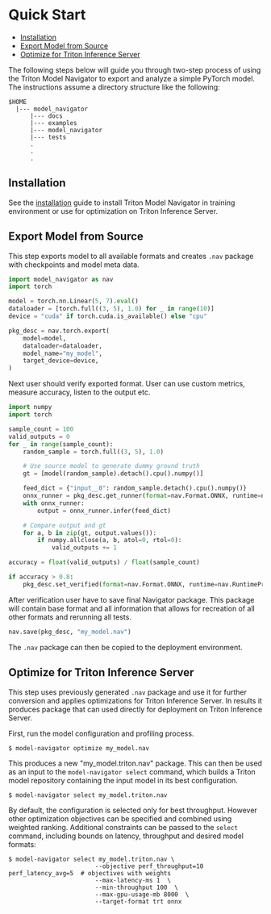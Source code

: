 <!--
Copyright (c) 2021-2022, NVIDIA CORPORATION. All rights reserved.

Licensed under the Apache License, Version 2.0 (the "License");
you may not use this file except in compliance with the License.
You may obtain a copy of the License at

    http://www.apache.org/licenses/LICENSE-2.0

Unless required by applicable law or agreed to in writing, software
distributed under the License is distributed on an "AS IS" BASIS,
WITHOUT WARRANTIES OR CONDITIONS OF ANY KIND, either express or implied.
See the License for the specific language governing permissions and
limitations under the License.
-->
# Quick Start

<!-- START doctoc generated TOC please keep comment here to allow auto update -->
<!-- DON'T EDIT THIS SECTION, INSTEAD RE-RUN doctoc TO UPDATE -->

- [Installation](#installation)
- [Export Model from Source](#export-model-from-source)
- [Optimize for Triton Inference Server](#optimize-for-triton-inference-server)

<!-- END doctoc generated TOC please keep comment here to allow auto update -->

The following steps below will guide you through  two-step process of using the Triton Model Navigator to export and
analyze a simple PyTorch model. The instructions assume a directory structure like the following:

```
$HOME
  |--- model_navigator
      |--- docs
      |--- examples
      |--- model_navigator
      |--- tests
      .
      .
      .
```

## Installation

See the [installation](installation.md) guide to install Triton Model Navigator in training environment or use for optimization
on Triton Inference Server.

## Export Model from Source
This step exports model to all available formats and creates `.nav` package with checkpoints and model meta data.

```python
import model_navigator as nav
import torch

model = torch.nn.Linear(5, 7).eval()
dataloader = [torch.full((3, 5), 1.0) for _ in range(10)]
device = "cuda" if torch.cuda.is_available() else "cpu"

pkg_desc = nav.torch.export(
    model=model,
    dataloader=dataloader,
    model_name="my_model",
    target_device=device,
)

```
Next user should verify exported format. User can use custom metrics, measure accuracy, listen to the output etc.
```python
import numpy
import torch

sample_count = 100
valid_outputs = 0
for _ in range(sample_count):
    random_sample = torch.full((3, 5), 1.0)

    # Use source model to generate dummy ground truth
    gt = [model(random_sample).detach().cpu().numpy()]

    feed_dict = {"input__0": random_sample.detach().cpu().numpy()}
    onnx_runner = pkg_desc.get_runner(format=nav.Format.ONNX, runtime=nav.RuntimeProvider.CUDA)
    with onnx_runner:
        output = onnx_runner.infer(feed_dict)

    # Compare output and gt
    for a, b in zip(gt, output.values()):
        if numpy.allclose(a, b, atol=0, rtol=0):
            valid_outputs += 1

accuracy = float(valid_outputs) / float(sample_count)

if accuracy > 0.8:
    pkg_desc.set_verified(format=nav.Format.ONNX, runtime=nav.RuntimeProvider.CUDA)
```
After verification user have to save final Navigator package. This package will contain base format and all information
that allows for recreation of all other formats and rerunning all tests.
```python
nav.save(pkg_desc, "my_model.nav")
```

The `.nav` package can then be copied to the deployment environment.

## Optimize for Triton Inference Server

This step uses previously generated `.nav` package and use it for further conversion and applies optimizations for
Triton Inference Server. In results it produces package that can used directly for deployment on Triton Inference Server.

First, run the model configuration and profiling process.
```shell
$ model-navigator optimize my_model.nav
```

This produces a new "my_model.triton.nav" package. This can then be used as an input to the
`model-navigator select` command, which builds a Triton model repository containing the input model in
its best configuration.

```
$ model-navigator select my_model.triton.nav
```

By default, the configuration is selected only for best throughput.
However other optimization objectives can be specified and combined using weighted ranking.
Additional constraints can be passed to the `select` command,
including bounds on latency, throughput and desired model formats:

```
$ model-navigator select my_model.triton.nav \
                        --objective perf_throughput=10 perf_latency_avg=5  # objectives with weights
                        --max-latency-ms 1  \
                        --min-throughput 100  \
                        --max-gpu-usage-mb 8000  \
                        --target-format trt onnx
```
